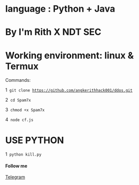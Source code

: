 # language : Python + Java

# By I'm Rith X NDT SEC 

# Working environment: linux & Termux
Commands:

1<code> git clone https://github.com/angkerithhack001/ddos.git</code>

2<code> cd Spam7x</code>

3<code> chmod +x Spam7x</code>

4<code> node cf.js  <url> <time> <threads> </code>

# USE PYTHON 
1<code> python kill.py <url> <time> <sned> </code>

#### Follow me

[Telegram](https://t.me/angkerith)
